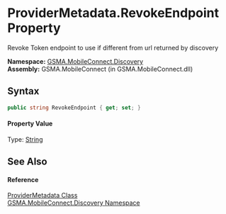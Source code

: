 ProviderMetadata.RevokeEndpoint Property
========================================
Revoke Token endpoint to use if different from url returned by discovery

**Namespace:** [GSMA.MobileConnect.Discovery][1]  
**Assembly:** GSMA.MobileConnect (in GSMA.MobileConnect.dll)

Syntax
------

```csharp
public string RevokeEndpoint { get; set; }
```

#### Property Value
Type: [String][2]

See Also
--------

#### Reference
[ProviderMetadata Class][3]  
[GSMA.MobileConnect.Discovery Namespace][1]  

[1]: ../README.md
[2]: http://msdn.microsoft.com/en-us/library/s1wwdcbf
[3]: README.md
[4]: ../../_icons/Help.png
